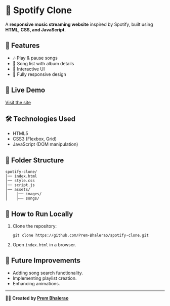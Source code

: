
# 🎵 Spotify Clone

A **responsive music streaming website** inspired by Spotify, built using **HTML, CSS, and JavaScript**.

## 🌟 Features
- 🎶 Play & pause songs
- 📜 Song list with album details
- 🎨 Interactive UI
- 📱 Fully responsive design

## 🚀 Live Demo
[Visit the site](https://prem-bhalerao.github.io/spotify-clone/)

## 🛠️ Technologies Used
- HTML5
- CSS3 (Flexbox, Grid)
- JavaScript (DOM manipulation)

## 📂 Folder Structure
```
spotify-clone/
│── index.html
│── style.css
│── script.js
│── assets/
│    ├── images/
│    ├── songs/
```

## 📜 How to Run Locally
1. Clone the repository:
   ```
   git clone https://github.com/Prem-Bhalerao/spotify-clone.git
   ```
2. Open `index.html` in a browser.

## 🎯 Future Improvements
- Adding song search functionality.
- Implementing playlist creation.
- Enhancing animations.

---

👨‍💻 **Created by [Prem Bhalerao](https://github.com/Prem-Bhalerao)**  

